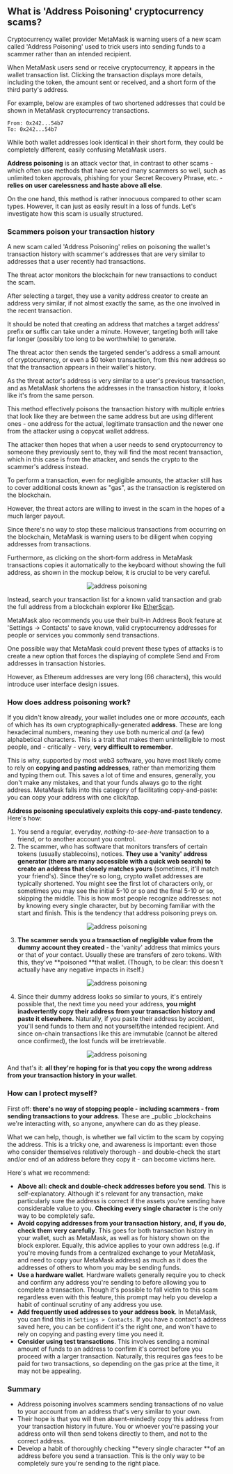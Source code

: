 ## What is 'Address Poisoning' cryptocurrency scams?

Cryptocurrency wallet provider MetaMask is warning users of a new scam called 'Address Poisoning' used to trick users into sending funds to a scammer rather than an intended recipient.

When MetaMask users send or receive cryptocurrency, it appears in the wallet transaction list. Clicking the transaction displays more details, including the token, the amount sent or received, and a short form of the third party's address.

For example, below are examples of two shortened addresses that could be shown in MetaMask cryptocurrency transactions.

```
From: 0x242...54b7
To: 0x242...54b7
```

While both wallet addresses look identical in their short form, they could be completely different, easily confusing MetaMask users.

**Address poisoning** is an attack vector that, in contrast to other scams - which often use methods that have served many scammers so well, such as unlimited token approvals, phishing for your Secret Recovery Phrase, etc. - **relies on user carelessness and haste above all else**.

On the one hand, this method is rather innocuous compared to other scam types. However, it can just as easily result in a loss of funds. Let's investigate how this scam is usually structured.

### Scammers poison your transaction history

A new scam called 'Address Poisoning' relies on poisoning the wallet's transaction history with scammer's addresses that are very similar to addresses that a user recently had transactions.

The threat actor monitors the blockchain for new transactions to conduct the scam.

After selecting a target, they use a vanity address creator to create an address very similar, if not almost exactly the same, as the one involved in the recent transaction.

It should be noted that creating an address that matches a target address' prefix **or** suffix can take under a minute. However, targeting both will take far longer (possibly too long to be worthwhile) to generate.

The threat actor then sends the targeted sender's address a small amount of cryptocurrency, or even a $0 token transaction, from this new address so that the transaction appears in their wallet's history.

As the threat actor's address is very similar to a user's previous transaction, and as MetaMask shortens the addresses in the transaction history, it looks like it's from the same person.

This method effectively poisons the transaction history with multiple entries that look like they are between the same address but are using different ones - one address for the actual, legitimate transaction and the newer one from the attacker using a copycat wallet address.

The attacker then hopes that when a user needs to send cryptocurrency to someone they previously sent to, they will find the most recent transaction, which in this case is from the attacker, and sends the crypto to the scammer's address instead.

To perform a transaction, even for negligible amounts, the attacker still has to cover additional costs known as "gas", as the transaction is registered on the blockchain.

However, the threat actors are willing to invest in the scam in the hopes of a much larger payout.

Since there's no way to stop these malicious transactions from occurring on the blockchain, MetaMask is warning users to be diligent when copying addresses from transactions.

Furthermore, as clicking on the short-form address in MetaMask transactions copies it automatically to the keyboard without showing the full address, as shown in the mockup below, it is crucial to be very careful.

<p align="center"><img src="https://github.com/Summer-CMS-Vendor-Packages/sc-block-bad-crypto-filter-lists/blob/master/assets/images/address-poisoning/1.jpg" alt="address poisoning"></p>

Instead, search your transaction list for a known valid transaction and grab the full address from a blockchain explorer like [EtherScan](https://etherscan.io/).

MetaMask also recommends you use their built-in Address Book feature at 'Settings → Contacts' to save known, valid cryptocurrency addresses for people or services you commonly send transactions.

One possible way that MetaMask could prevent these types of attacks is to create a new option that forces the displaying of complete Send and From addresses in transaction histories.

However, as Ethereum addresses are very long (66 characters), this would introduce user interface design issues.

### How does address poisoning work?

If you didn't know already, your wallet includes one or more _accounts_, each of which has its own cryptographically-generated **address**. These are long hexadecimal numbers, meaning they use both numerical _and_ (a few) alphabetical characters. This is a trait that makes them unintelligible to most people, and - critically - very, **very difficult to remember**.

This is why, supported by most web3 software, you have most likely come to rely on **copying and pasting addresses**, rather than memorizing them and typing them out. This saves a lot of time and ensures, generally, you don't make any mistakes, and that your funds always go to the right address. MetaMask falls into this category of facilitating copy-and-paste: you can copy your address with one click/tap.

**Address poisoning speculatively exploits this copy-and-paste tendency**. Here's how:

1. You send a regular, everyday, _nothing-to-see-here_ transaction to a friend, or to another account you control.
2. The scammer, who has software that monitors transfers of certain tokens (usually stablecoins), notices. **They use a 'vanity' address generator (there are many accessible with a quick web search) to create an address that closely matches yours** (sometimes, it'll match your friend's). Since they're so long, crypto wallet addresses are typically shortened. You might see the first lot of characters only, or sometimes you may see the initial 5-10 or so and the final 5-10 or so, skipping the middle. This is how most people recognize addresses: not by knowing every single character, but by becoming familiar with the start and finish. This is the tendency that address poisoning preys on.

<p align="center"><img src="https://github.com/Summer-CMS-Vendor-Packages/sc-block-bad-crypto-filter-lists/blob/master/assets/images/address-poisoning/2.jpg" alt="address poisoning"></p>

3. **The scammer sends you a transaction of negligible value from the dummy account they created** - the 'vanity' address that mimics yours or that of your contact. Usually these are transfers of zero tokens. With this, they've **poisoned **that wallet. (Though, to be clear: this doesn't actually have any negative impacts in itself.)

<p align="center"><img src="https://github.com/Summer-CMS-Vendor-Packages/sc-block-bad-crypto-filter-lists/blob/master/assets/images/address-poisoning/3.jpg" alt="address poisoning"></p>

4. Since their dummy address looks so similar to yours, it's entirely possible that, the next time you need your address, **you might inadvertently copy their address from your transaction history and paste it elsewhere.** Naturally, if you paste their address by accident, you'll send funds to them and not yourself/the intended recipient. And since on-chain transactions like this are immutable (cannot be altered once confirmed), the lost funds will be irretrievable.

<p align="center"><img src="https://github.com/Summer-CMS-Vendor-Packages/sc-block-bad-crypto-filter-lists/blob/master/assets/images/address-poisoning/4.jpg" alt="address poisoning"></p>

And that's it: **all they're hoping for is that you copy the wrong address from your transaction history in your wallet**.

### How can I protect myself?

First off: **there's no way of stopping people - including scammers - from sending transactions to your address**. These are _public _blockchains we're interacting with, so anyone, anywhere can do as they please.

What we can help, though, is whether we fall victim to the scam by copying the address. This is a tricky one, and awareness is important: even those who consider themselves relatively thorough - and double-check the start and/or end of an address before they copy it - can become victims here.

Here's what we recommend:

* **Above all: check and double-check addresses before you send**. This is self-explanatory. Although it's relevant for any transaction, make particularly sure the address is correct if the assets you're sending have considerable value to you. **Checking every single character** is the only way to be completely safe.
* **Avoid copying addresses from your transaction history,** **and, if you do, check them very carefully**. This goes for both transaction history in your wallet, such as MetaMask, as well as for history shown on the block explorer. Equally, this advice applies to your own address (e.g. if you're moving funds from a centralized exchange to your MetaMask, and need to copy your MetaMask address) as much as it does the addresses of others to whom you may be sending funds.
* **Use a hardware wallet**. Hardware wallets generally require you to check and confirm any address you're sending to before allowing you to complete a transaction. Though it's possible to fall victim to this scam regardless even with this feature, this prompt may help you develop a habit of continual scrutiny of any address you use.
* **Add frequently used addresses to your address book**. In MetaMask, you can find this in `Settings > Contacts`. If you have a contact's address saved here, you can be confident it's the right one, and won't have to rely on copying and pasting every time you need it.
* **Consider using test transactions**. This involves sending a nominal amount of funds to an address to confirm it's correct before you proceed with a larger transaction. Naturally, this requires gas fees to be paid for two transactions, so depending on the gas price at the time, it may not be appealing.

### Summary

* Address poisoning involves scammers sending transactions of no value to your account from an address that's very similar to your own.
* Their hope is that you will then absent-mindedly copy this address from your transaction history in future. You or whoever you're passing your address onto will then send tokens directly to them, and not to the correct address.
* Develop a habit of thoroughly checking **every single character **of an address before you send a transaction. This is the only way to be completely sure you're sending to the right place.
